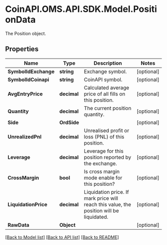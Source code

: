 # CoinAPI.OMS.API.SDK.Model.PositionData
The Position object.

## Properties

Name | Type | Description | Notes
------------ | ------------- | ------------- | -------------
**SymbolIdExchange** | **string** | Exchange symbol. | [optional] 
**SymbolIdCoinapi** | **string** | CoinAPI symbol. | [optional] 
**AvgEntryPrice** | **decimal** | Calculated average price of all fills on this position. | [optional] 
**Quantity** | **decimal** | The current position quantity. | [optional] 
**Side** | **OrdSide** |  | [optional] 
**UnrealizedPnl** | **decimal** | Unrealised profit or loss (PNL) of this position. | [optional] 
**Leverage** | **decimal** | Leverage for this position reported by the exchange. | [optional] 
**CrossMargin** | **bool** | Is cross margin mode enable for this position? | [optional] 
**LiquidationPrice** | **decimal** | Liquidation price. If mark price will reach this value, the position will be liquidated. | [optional] 
**RawData** | **Object** |  | [optional] 

[[Back to Model list]](../README.md#documentation-for-models) [[Back to API list]](../README.md#documentation-for-api-endpoints) [[Back to README]](../README.md)

